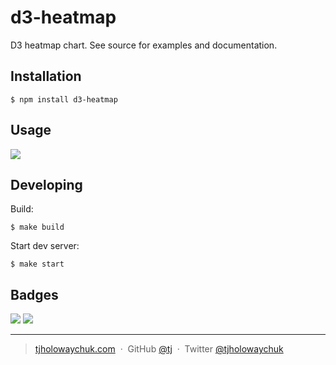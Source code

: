 
# d3-heatmap

 D3 heatmap chart. See source for examples and documentation.

## Installation

```
$ npm install d3-heatmap
```

## Usage

![](assets/screen.png)

## Developing

Build:

```
$ make build
```

Start dev server:

```
$ make start
```

## Badges

![](https://img.shields.io/badge/license-MIT-blue.svg)
![](https://img.shields.io/badge/status-stable-green.svg)

---

> [tjholowaychuk.com](http://tjholowaychuk.com) &nbsp;&middot;&nbsp;
> GitHub [@tj](https://github.com/tj) &nbsp;&middot;&nbsp;
> Twitter [@tjholowaychuk](https://twitter.com/tjholowaychuk)
